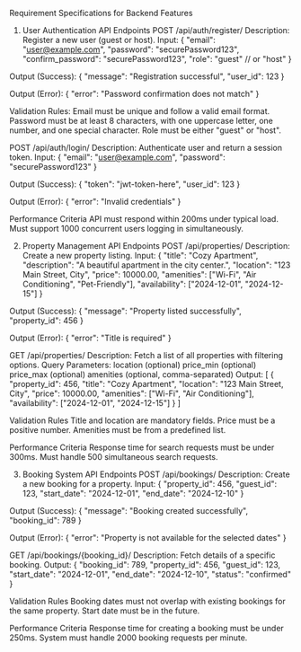 Requirement Specifications for Backend Features

1. User Authentication
API Endpoints
POST /api/auth/register/
Description: Register a new user (guest or host).
Input:
{
  "email": "user@example.com",
  "password": "securePassword123",
  "confirm_password": "securePassword123",
  "role": "guest" // or "host"
}

Output (Success):
{
  "message": "Registration successful",
  "user_id": 123
}

Output (Error):
{
  "error": "Password confirmation does not match"
}

Validation Rules:
Email must be unique and follow a valid email format.
Password must be at least 8 characters, with one uppercase letter, one number, and one special character.
Role must be either "guest" or "host".

POST /api/auth/login/
Description: Authenticate user and return a session token.
Input:
{
  "email": "user@example.com",
  "password": "securePassword123"
}

Output (Success):
{
  "token": "jwt-token-here",
  "user_id": 123
}

Output (Error):
{
  "error": "Invalid credentials"
}

Performance Criteria
API must respond within 200ms under typical load.
Must support 1000 concurrent users logging in simultaneously.

2. Property Management
API Endpoints
POST /api/properties/
Description: Create a new property listing.
Input:
{
  "title": "Cozy Apartment",
  "description": "A beautiful apartment in the city center.",
  "location": "123 Main Street, City",
  "price": 10000.00,
  "amenities": ["Wi-Fi", "Air Conditioning", "Pet-Friendly"],
  "availability": ["2024-12-01", "2024-12-15"]
}

Output (Success):
{
  "message": "Property listed successfully",
  "property_id": 456
}

Output (Error):
{
  "error": "Title is required"
}


GET /api/properties/
Description: Fetch a list of all properties with filtering options.
Query Parameters:
location (optional)
price_min (optional)
price_max (optional)
amenities (optional, comma-separated)
Output:
[
  {
    "property_id": 456,
    "title": "Cozy Apartment",
    "location": "123 Main Street, City",
    "price": 10000.00,
    "amenities": ["Wi-Fi", "Air Conditioning"],
    "availability": ["2024-12-01", "2024-12-15"]
  }
]

Validation Rules
Title and location are mandatory fields.
Price must be a positive number.
Amenities must be from a predefined list.

Performance Criteria
Response time for search requests must be under 300ms.
Must handle 500 simultaneous search requests.


3. Booking System
API Endpoints
POST /api/bookings/
Description: Create a new booking for a property.
Input:
{
  "property_id": 456,
  "guest_id": 123,
  "start_date": "2024-12-01",
  "end_date": "2024-12-10"
}

Output (Success):
{
  "message": "Booking created successfully",
  "booking_id": 789
}

Output (Error):
{
  "error": "Property is not available for the selected dates"
}

GET /api/bookings/{booking_id}/
Description: Fetch details of a specific booking.
Output:
{
  "booking_id": 789,
  "property_id": 456,
  "guest_id": 123,
  "start_date": "2024-12-01",
  "end_date": "2024-12-10",
  "status": "confirmed"
}

Validation Rules
Booking dates must not overlap with existing bookings for the same property.
Start date must be in the future.

Performance Criteria
Response time for creating a booking must be under 250ms.
System must handle 2000 booking requests per minute.
